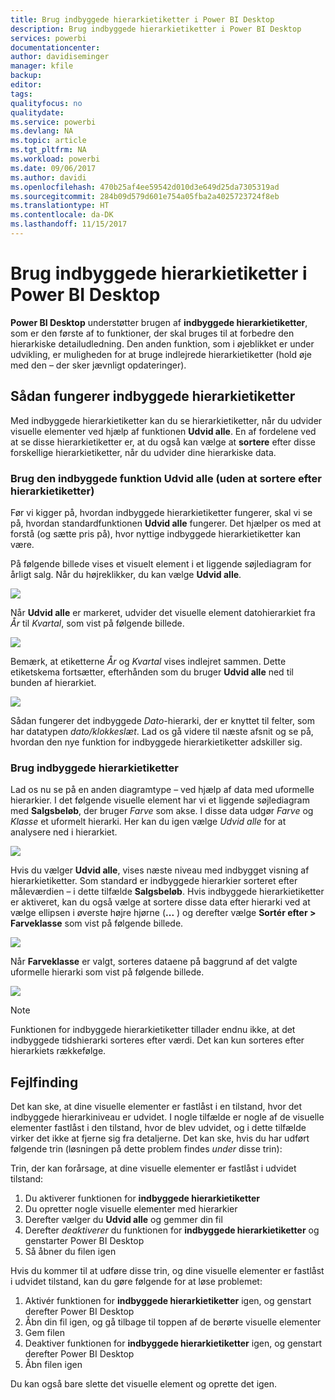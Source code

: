 ```yaml
---
title: Brug indbyggede hierarkietiketter i Power BI Desktop
description: Brug indbyggede hierarkietiketter i Power BI Desktop
services: powerbi
documentationcenter: 
author: davidiseminger
manager: kfile
backup: 
editor: 
tags: 
qualityfocus: no
qualitydate: 
ms.service: powerbi
ms.devlang: NA
ms.topic: article
ms.tgt_pltfrm: NA
ms.workload: powerbi
ms.date: 09/06/2017
ms.author: davidi
ms.openlocfilehash: 470b25af4ee59542d010d3e649d25da7305319ad
ms.sourcegitcommit: 284b09d579d601e754a05fba2a4025723724f8eb
ms.translationtype: HT
ms.contentlocale: da-DK
ms.lasthandoff: 11/15/2017
---
```

# <a name="use-inline-hierarchy-labels-in-power-bi-desktop"></a>Brug indbyggede hierarkietiketter i Power BI Desktop
**Power BI Desktop** understøtter brugen af **indbyggede hierarkietiketter**, som er den første af to funktioner, der skal bruges til at forbedre den hierarkiske detailudledning. Den anden funktion, som i øjeblikket er under udvikling, er muligheden for at bruge indlejrede hierarkietiketter (hold øje med den – der sker jævnligt opdateringer).   

## <a name="how-inline-hierarchy-labels-work"></a>Sådan fungerer indbyggede hierarkietiketter
Med indbyggede hierarkietiketter kan du se hierarkietiketter, når du udvider visuelle elementer ved hjælp af funktionen **Udvid alle**. En af fordelene ved at se disse hierarkietiketter er, at du også kan vælge at **sortere** efter disse forskellige hierarkietiketter, når du udvider dine hierarkiske data.

### <a name="using-the-built-in-expand-all-feature-without-sorting-by-hierarchy-labels"></a>Brug den indbyggede funktion Udvid alle (uden at sortere efter hierarkietiketter)
Før vi kigger på, hvordan indbyggede hierarkietiketter fungerer, skal vi se på, hvordan standardfunktionen **Udvid alle** fungerer. Det hjælper os med at forstå (og sætte pris på), hvor nyttige indbyggede hierarkietiketter kan være.

På følgende billede vises et visuelt element i et liggende søjlediagram for årligt salg. Når du højreklikker, du kan vælge **Udvid alle**.

![](media/desktop-inline-hierarchy-labels/inlinehierarchy_4.png)

Når **Udvid alle** er markeret, udvider det visuelle element datohierarkiet fra *År* til *Kvartal*, som vist på følgende billede.

![](media/desktop-inline-hierarchy-labels/inlinehierarchy_5.png)

Bemærk, at etiketterne *År* og *Kvartal* vises indlejret sammen. Dette etiketskema fortsætter, efterhånden som du bruger **Udvid alle** ned til bunden af hierarkiet.

![](media/desktop-inline-hierarchy-labels/inlinehierarchy_6.png)

Sådan fungerer det indbyggede *Dato*-hierarki, der er knyttet til felter, som har datatypen *dato/klokkeslæt*. Lad os gå videre til næste afsnit og se på, hvordan den nye funktion for indbyggede hierarkietiketter adskiller sig.

### <a name="using-inline-hierarchy-labels"></a>Brug indbyggede hierarkietiketter
Lad os nu se på en anden diagramtype – ved hjælp af data med uformelle hierarkier. I det følgende visuelle element har vi et liggende søjlediagram med **Salgsbeløb**, der bruger *Farve* som akse. I disse data udgør *Farve* og *Klasse* et uformelt hierarki. Her kan du igen vælge *Udvid alle* for at analysere ned i hierarkiet.

![](media/desktop-inline-hierarchy-labels/inlinehierarchy_7.png)

Hvis du vælger **Udvid alle**, vises næste niveau med indbygget visning af hierarkietiketter. Som standard er indbyggede hierarkier sorteret efter måleværdien – i dette tilfælde **Salgsbeløb**. Hvis indbyggede hierarkietiketter er aktiveret, kan du også vælge at sortere disse data efter hierarki ved at vælge ellipsen i øverste højre hjørne (**...** ) og derefter vælge **Sortér efter > Farveklasse** som vist på følgende billede.

![](media/desktop-inline-hierarchy-labels/inlinehierarchy_8.png)

Når **Farveklasse** er valgt, sorteres dataene på baggrund af det valgte uformelle hierarki som vist på følgende billede.

![](media/desktop-inline-hierarchy-labels/inlinehierarchy_9.png)

> [!NOTE]
> Funktionen for indbyggede hierarkietiketter tillader endnu ikke, at det indbyggede tidshierarki sorteres efter værdi. Det kan kun sorteres efter hierarkiets rækkefølge.
> 
> 

## <a name="troubleshooting"></a>Fejlfinding
Det kan ske, at dine visuelle elementer er fastlåst i en tilstand, hvor det indbyggede hierarkiniveau er udvidet. I nogle tilfælde er nogle af de visuelle elementer fastlåst i den tilstand, hvor de blev udvidet, og i dette tilfælde virker det ikke at fjerne sig fra detaljerne. Det kan ske, hvis du har udført følgende trin (løsningen på dette problem findes *under* disse trin):

Trin, der kan forårsage, at dine visuelle elementer er fastlåst i udvidet tilstand:

1. Du aktiverer funktionen for **indbyggede hierarkietiketter**
2. Du opretter nogle visuelle elementer med hierarkier
3. Derefter vælger du **Udvid alle** og gemmer din fil
4. Derefter *deaktiverer* du funktionen for **indbyggede hierarkietiketter** og genstarter Power BI Desktop
5. Så åbner du filen igen

Hvis du kommer til at udføre disse trin, og dine visuelle elementer er fastlåst i udvidet tilstand, kan du gøre følgende for at løse problemet:

1. Aktivér funktionen for **indbyggede hierarkietiketter** igen, og genstart derefter Power BI Desktop
2. Åbn din fil igen, og gå tilbage til toppen af de berørte visuelle elementer
3. Gem filen
4. Deaktiver funktionen for **indbyggede hierarkietiketter** igen, og genstart derefter Power BI Desktop
5. Åbn filen igen

Du kan også bare slette det visuelle element og oprette det igen.

